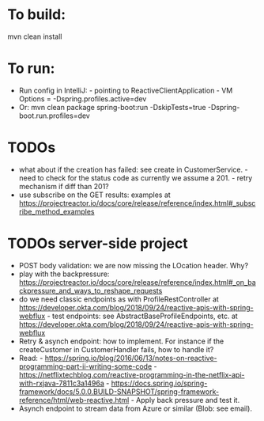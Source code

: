 # To build:
mvn clean install


# To run:
- Run config in IntelliJ:
       - pointing to ReactiveClientApplication
       - VM Options = -Dspring.profiles.active=dev
- Or: mvn clean package spring-boot:run -DskipTests=true -Dspring-boot.run.profiles=dev


# TODOs
- what about if the creation has failed: see create in CustomerService.
        - need to check for the status code as currently we assume a 201.
        - retry mechanism if diff than 201?
- use subscribe on the GET results: examples at https://projectreactor.io/docs/core/release/reference/index.html#_subscribe_method_examples


# TODOs server-side project
- POST body validation: we are now missing the LOcation header. Why?
- play with the backpressure: https://projectreactor.io/docs/core/release/reference/index.html#_on_backpressure_and_ways_to_reshape_requests
- do we need classic endpoints as with ProfileRestController at https://developer.okta.com/blog/2018/09/24/reactive-apis-with-spring-webflux
        - test endpoints: see AbstractBaseProfileEndpoints, etc. at https://developer.okta.com/blog/2018/09/24/reactive-apis-with-spring-webflux
- Retry & asynch endpoint: how to implement. For instance if the createCustomer in CustomerHandler fails, how to handle it?
- Read:
        - https://spring.io/blog/2016/06/13/notes-on-reactive-programming-part-ii-writing-some-code
        - https://netflixtechblog.com/reactive-programming-in-the-netflix-api-with-rxjava-7811c3a1496a
        - https://docs.spring.io/spring-framework/docs/5.0.0.BUILD-SNAPSHOT/spring-framework-reference/html/web-reactive.html
        - Apply back pressure and test it.    
- Asynch endpoint to stream data from Azure or similar (Blob: see email). 
